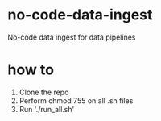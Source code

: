 # no-code-data-ingest
No-code data ingest for data pipelines

# how to
1. Clone the repo
2. Perform chmod 755 on all .sh files
3. Run './run_all.sh'
